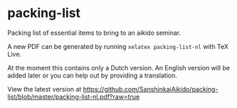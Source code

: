 packing-list
============

Packing list of essential items to bring to an aikido seminar.

A new PDF can be generated by running `xelatex packing-list-nl` with TeX Live.

At the moment this contains only a Dutch version. An English version will be added later or you can help out by providing a translation.

View the latest version at https://github.com/SanshinkaiAikido/packing-list/blob/master/packing-list-nl.pdf?raw=true
